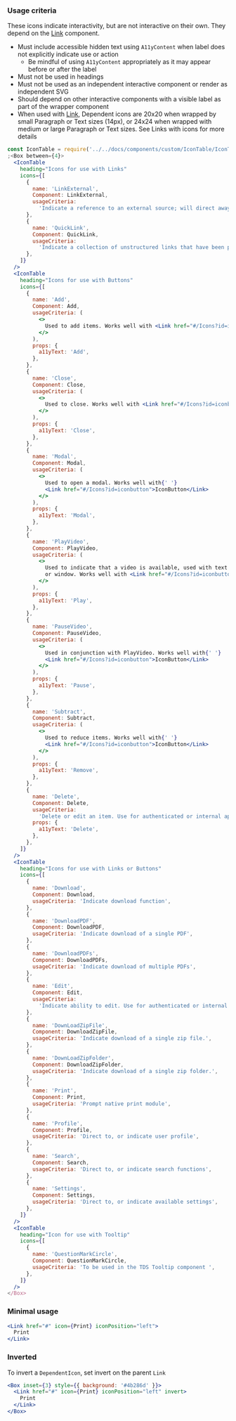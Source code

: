 ### Usage criteria

These icons indicate interactivity, but are not interactive on their own. They depend on the [Link](#/Links?id=link) component.

- Must include accessible hidden text using `A11yContent` when label does not explicitly indicate use or action
  - Be mindful of using `A11yContent` appropriately as it may appear before or after the label
- Must not be used in headings
- Must not be used as an independent interactive component or render as independent SVG
- Should depend on other interactive components with a visible label as part of the wrapper component
- When used with [Link](#/Links?id=link), Dependent icons are 20x20 when wrapped by small Paragraph or Text sizes (14px), or 24x24 when wrapped with medium or large Paragraph or Text sizes. See Links with icons for more details

```jsx noeditor
const IconTable = require('../../docs/components/custom/IconTable/IconTable').default
;<Box between={4}>
  <IconTable
    heading="Icons for use with Links"
    icons={[
      {
        name: 'LinkExternal',
        Component: LinkExternal,
        usageCriteria:
          'Indicate a reference to an external source; will direct away from the TELUS experience or the primary flow ',
      },
      {
        name: 'QuickLink',
        Component: QuickLink,
        usageCriteria:
          'Indicate a collection of unstructured links that have been placed prominently on a page.',
      },
    ]}
  />
  <IconTable
    heading="Icons for use with Buttons"
    icons={[
      {
        name: 'Add',
        Component: Add,
        usageCriteria: (
          <>
            Used to add items. Works well with <Link href="#/Icons?id=iconbutton">IconButton</Link>
          </>
        ),
        props: {
          a11yText: 'Add',
        },
      },
      {
        name: 'Close',
        Component: Close,
        usageCriteria: (
          <>
            Used to close. Works well with <Link href="#/Icons?id=iconbutton">IconButton</Link>
          </>
        ),
        props: {
          a11yText: 'Close',
        },
      },
      {
        name: 'Modal',
        Component: Modal,
        usageCriteria: (
          <>
            Used to open a modal. Works well with{' '}
            <Link href="#/Icons?id=iconbutton">IconButton</Link>
          </>
        ),
        props: {
          a11yText: 'Modal',
        },
      },
      {
        name: 'PlayVideo',
        Component: PlayVideo,
        usageCriteria: (
          <>
            Used to indicate that a video is available, used with text link to bring to another page
            or window. Works well with <Link href="#/Icons?id=iconbutton">IconButton</Link>
          </>
        ),
        props: {
          a11yText: 'Play',
        },
      },
      {
        name: 'PauseVideo',
        Component: PauseVideo,
        usageCriteria: (
          <>
            Used in conjunction with PlayVideo. Works well with{' '}
            <Link href="#/Icons?id=iconbutton">IconButton</Link>
          </>
        ),
        props: {
          a11yText: 'Pause',
        },
      },
      {
        name: 'Subtract',
        Component: Subtract,
        usageCriteria: (
          <>
            Used to reduce items. Works well with{' '}
            <Link href="#/Icons?id=iconbutton">IconButton</Link>
          </>
        ),
        props: {
          a11yText: 'Remove',
        },
      },
      {
        name: 'Delete',
        Component: Delete,
        usageCriteria:
          'Delete or edit an item. Use for authenticated or internal applications. Don’t use on marketing pages.',
        props: {
          a11yText: 'Delete',
        },
      },
    ]}
  />
  <IconTable
    heading="Icons for use with Links or Buttons"
    icons={[
      {
        name: 'Download',
        Component: Download,
        usageCriteria: 'Indicate download function',
      },
      {
        name: 'DownloadPDF',
        Component: DownloadPDF,
        usageCriteria: 'Indicate download of a single PDF',
      },
      {
        name: 'DownloadPDFs',
        Component: DownloadPDFs,
        usageCriteria: 'Indicate download of multiple PDFs',
      },
      {
        name: 'Edit',
        Component: Edit,
        usageCriteria:
          'Indicate ability to edit. Use for authenticated or internal applications. Don’t use on marketing pages',
      },
      {
        name: 'DownLoadZipFile',
        Component: DownloadZipFile,
        usageCriteria: 'Indicate download of a single zip file.',
      },
      {
        name: 'DownLoadZipFolder',
        Component: DownloadZipFolder,
        usageCriteria: 'Indicate download of a single zip folder.',
      },
      {
        name: 'Print',
        Component: Print,
        usageCriteria: 'Prompt native print module',
      },
      {
        name: 'Profile',
        Component: Profile,
        usageCriteria: 'Direct to, or indicate user profile',
      },
      {
        name: 'Search',
        Component: Search,
        usageCriteria: 'Direct to, or indicate search functions',
      },
      {
        name: 'Settings',
        Component: Settings,
        usageCriteria: 'Direct to, or indicate available settings',
      },
    ]}
  />
  <IconTable
    heading="Icon for use with Tooltip"
    icons={[
      {
        name: 'QuestionMarkCircle',
        Component: QuestionMarkCircle,
        usageCriteria: 'To be used in the TDS Tooltip component ',
      },
    ]}
  />
</Box>
```

### Minimal usage

```jsx
<Link href="#" icon={Print} iconPosition="left">
  Print
</Link>
```

### Inverted

To invert a `DependentIcon`, set invert on the parent `Link`

```jsx
<Box inset={3} style={{ background: '#4b286d' }}>
  <Link href="#" icon={Print} iconPosition="left" invert>
    Print
  </Link>
</Box>
```
